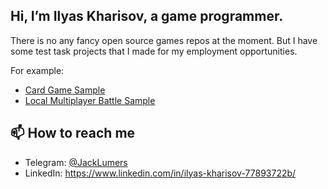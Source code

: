 ## Hi, I’m Ilyas Kharisov, a game programmer.

There is no any fancy open source games repos at the moment. 
But I have some test task projects that I made for my employment opportunities.

For example: 
* [Card Game Sample](https://github.com/JackLumers/Card-Game-Sample)
* [Local Multiplayer Battle Sample](https://github.com/JackLumers/Multiplayer-Battle-Sample)

## 📫 How to reach me
        
* Telegram: [@JackLumers](https://t.me/JackLumers)
* LinkedIn: https://www.linkedin.com/in/ilyas-kharisov-77893722b/

<!---
JackLumers/JackLumers is a ✨ special ✨ repository because its `README.md` (this file) appears on your GitHub profile.
You can click the Preview link to take a look at your changes.
--->
